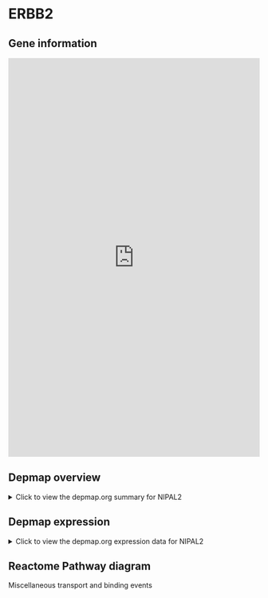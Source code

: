 <h1>ERBB2</h1>

<h2>Gene information</h2>
<iframe src="https://depmap.org/portal/gene/NIPAL2?tab=about" style="border:none;width:100%;height:800px"></iframe>

<h2>Depmap overview</h2>
<details>
  <summary>Click to view the depmap.org summary for NIPAL2</summary>
  <iframe src="https://depmap.org/portal/gene/NIPAL2?tab=overview" style="border:none;width:100%;height:800px"></iframe>
</details>

<h2>Depmap expression</h2>
<details>
  <summary>Click to view the depmap.org expression data for NIPAL2</summary>
  <iframe src="https://depmap.org/portal/gene/NIPAL2?tab=characterization" style="border:none;width:100%;height:800px"></iframe>
</details>



<h2>Reactome Pathway diagram</h2>
Miscellaneous transport and binding events
<div id="diagramHolder"></div>

<script>
    //Creating the Reactome Diagram widget
    //Take into account a proxy needs to be set up in your server side pointing to www.reactome.org
    function onReactomeDiagramReady(){  //This function is automatically called when the widget code is ready to be used
        var diagram = Reactome.Diagram.create({
            "placeHolder" : "diagramHolder",
            "width" : 900,
            "height" : 500
        });

        //Initialising it to the "Hemostasis" pathway
        diagram.loadDiagram("R-HSA-5223345");

        //Adding different listeners

        diagram.onDiagramLoaded(function (loaded) {
            console.info("Loaded ", loaded);
            diagram.flagItems("BAD");
	    diagram.flagItems("Q92934");
            if (loaded == "R-HSA-5223345") diagram.selectItem("R-HSA-5223345");
        });

     }
</script>



